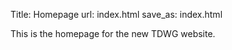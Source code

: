 Title: Homepage
url: index.html
save_as: index.html

This is the homepage for the new TDWG website.
